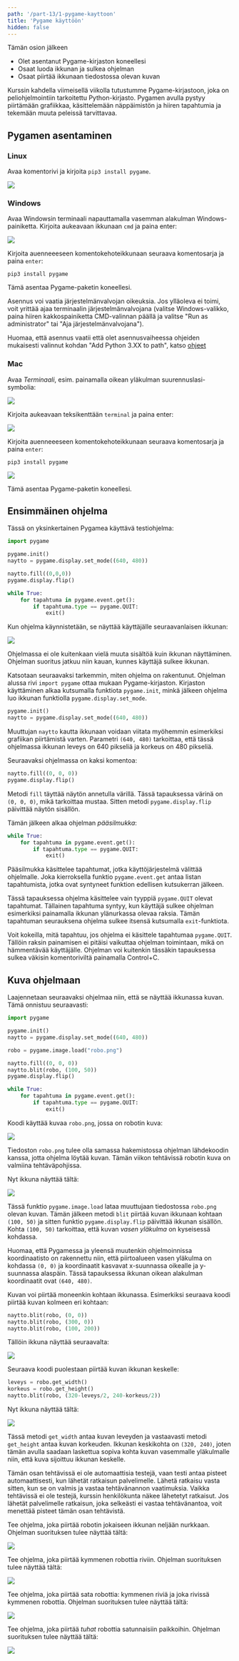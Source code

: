 ```yaml
---
path: '/part-13/1-pygame-kayttoon'
title: 'Pygame käyttöön'
hidden: false
---
```


<text-box variant='learningObjectives' name='Oppimistavoitteet'>

Tämän osion jälkeen

- Olet asentanut Pygame-kirjaston koneellesi
- Osaat luoda ikkunan ja sulkea ohjelman
- Osaat piirtää ikkunaan tiedostossa olevan kuvan

</text-box>

Kurssin kahdella viimeisellä viikolla tutustumme Pygame-kirjastoon, joka on peliohjelmointiin tarkoitettu Python-kirjasto. Pygamen avulla pystyy piirtämään grafiikkaa, käsittelemään näppäimistön ja hiiren tapahtumia ja tekemään muuta peleissä tarvittavaa.

## Pygamen asentaminen

### Linux

Avaa komentorivi ja kirjoita `pip3 install pygame`.

<img src="pygame_linux.png">

### Windows

Avaa Windowsin terminaali napauttamalla vasemman alakulman Windows-painiketta. Kirjoita aukeavaan ikkunaan `cmd` ja paina enter:

<img src="13_1_1.png">

Kirjoita auenneeeseen komentokehoteikkunaan seuraava komentosarja ja paina `enter`:

`pip3 install pygame`

Tämä asentaa Pygame-paketin koneellesi.

Asennus voi vaatia järjestelmänvalvojan oikeuksia. Jos ylläoleva ei toimi, voit yrittää ajaa terminaalin järjestelmänvalvojana (valitse Windows-valikko, paina hiiren kakkospainiketta CMD-valinnan päällä ja valitse "Run as administrator" tai "Aja järjestelmänvalvojana").

Huomaa, että asennus vaatii että olet asennusvaiheessa ohjeiden mukaisesti valinnut kohdan "Add Python 3.XX to path", katso [ohjeet](https://www.mooc.fi/fi/installation/vscode#python3)

### Mac

Avaa _Terminaali_, esim. painamalla oikean yläkulman suurennuslasi-symbolia:

<img src="13-1-2.png">

 Kirjoita aukeavaan teksikenttään `terminal` ja paina enter:

<img src="13-1-3.png">

Kirjoita auenneeeseen komentokehoteikkunaan seuraava komentosarja ja paina `enter`:

`pip3 install pygame`

<img src="13-1-4.png">


Tämä asentaa Pygame-paketin koneellesi.

## Ensimmäinen ohjelma

Tässä on yksinkertainen Pygamea käyttävä testiohjelma:

```python
import pygame

pygame.init()
naytto = pygame.display.set_mode((640, 480))

naytto.fill((0,0,0))
pygame.display.flip()

while True:
    for tapahtuma in pygame.event.get():
        if tapahtuma.type == pygame.QUIT:
            exit()
```

Kun ohjelma käynnistetään, se näyttää käyttäjälle seuraavanlaisen ikkunan:

<img src="pygame_eka.gif">

Ohjelmassa ei ole kuitenkaan vielä muuta sisältöä kuin ikkunan näyttäminen. Ohjelman suoritus jatkuu niin kauan, kunnes käyttäjä sulkee ikkunan.

Katsotaan seuraavaksi tarkemmin, miten ohjelma on rakentunut. Ohjelman alussa rivi `import pygame` ottaa mukaan Pygame-kirjaston. Kirjaston käyttäminen alkaa kutsumalla funktiota `pygame.init`, minkä jälkeen ohjelma luo ikkunan funktiolla `pygame.display.set_mode`.

```python
pygame.init()
naytto = pygame.display.set_mode((640, 480))
```

Muuttujan `naytto` kautta ikkunaan voidaan viitata myöhemmin esimerkiksi grafiikan piirtämistä varten. Parametri `(640, 480)` tarkoittaa, että tässä ohjelmassa ikkunan leveys on 640 pikseliä ja korkeus on 480 pikseliä.

Seuraavaksi ohjelmassa on kaksi komentoa:

```python
naytto.fill((0, 0, 0))
pygame.display.flip()
```

Metodi `fill` täyttää näytön annetulla värillä. Tässä tapauksessa värinä on `(0, 0, 0)`, mikä tarkoittaa mustaa. Sitten metodi `pygame.display.flip` päivittää näytön sisällön.

Tämän jälkeen alkaa ohjelman _pääsilmukka_:

```python
while True:
    for tapahtuma in pygame.event.get():
        if tapahtuma.type == pygame.QUIT:
            exit()
```

Pääsilmukka käsittelee tapahtumat, jotka käyttöjärjestelmä välittää ohjelmalle. Joka kierroksella funktio `pygame.event.get` antaa listan tapahtumista, jotka ovat syntyneet funktion edellisen kutsukerran jälkeen.

Tässä tapauksessa ohjelma käsittelee vain tyyppiä `pygame.QUIT` olevat tapahtumat. Tällainen tapahtuma syntyy, kun käyttäjä sulkee ohjelman esimerkiksi painamalla ikkunan ylänurkassa olevaa raksia. Tämän tapahtuman seurauksena ohjelma sulkee itsensä kutsumalla `exit`-funktiota.

Voit kokeilla, mitä tapahtuu, jos ohjelma ei käsittele tapahtumaa `pygame.QUIT`. Tällöin raksin painamisen ei pitäisi vaikuttaa ohjelman toimintaan, mikä on hämmentävää käyttäjälle. Ohjelman voi kuitenkin tässäkin tapauksessa sulkea väkisin komentoriviltä painamalla Control+C.

## Kuva ohjelmaan

Laajennetaan seuraavaksi ohjelmaa niin, että se näyttää ikkunassa kuvan. Tämä onnistuu seuraavasti:

```python
import pygame

pygame.init()
naytto = pygame.display.set_mode((640, 480))

robo = pygame.image.load("robo.png")

naytto.fill((0, 0, 0))
naytto.blit(robo, (100, 50))
pygame.display.flip()

while True:
    for tapahtuma in pygame.event.get():
        if tapahtuma.type == pygame.QUIT:
            exit()
```

Koodi käyttää kuvaa `robo.png`, jossa on robotin kuva:

<img src="robo.png">

Tiedoston `robo.png` tulee olla samassa hakemistossa ohjelman lähdekoodin kanssa, jotta ohjelma löytää kuvan. Tämän viikon tehtävissä robotin kuva on valmiina tehtäväpohjissa.

Nyt ikkuna näyttää tältä:

<img src="pygame_kuva.gif">

Tässä funktio `pygame.image.load` lataa muuttujaan tiedostossa `robo.png` olevan kuvan. Tämän jälkeen metodi `blit` piirtää kuvan ikkunaan kohtaan `(100, 50)` ja sitten funktio `pygame.display.flip` päivittää ikkunan sisällön. Kohta `(100, 50)` tarkoittaa, että kuvan _vasen yläkulma_  on kyseisessä kohdassa.

Huomaa, että Pygamessa ja yleensä muutenkin ohjelmoinnissa koordinaatisto on rakennettu niin, että piirtoalueen vasen yläkulma on kohdassa `(0, 0)` ja koordinaatit kasvavat x-suunnassa oikealle ja y-suunnassa alaspäin. Tässä tapauksessa ikkunan oikean alakulman koordinaatit ovat `(640, 480)`.

Kuvan voi piirtää moneenkin kohtaan ikkunassa. Esimerkiksi seuraava koodi piirtää kuvan kolmeen eri kohtaan:

```python
naytto.blit(robo, (0, 0))
naytto.blit(robo, (300, 0))
naytto.blit(robo, (100, 200))
```

Tällöin ikkuna näyttää seuraavalta:

<img src="pygame_kuva2.gif">

Seuraava koodi puolestaan piirtää kuvan ikkunan keskelle:

```python
leveys = robo.get_width()
korkeus = robo.get_height()
naytto.blit(robo, (320-leveys/2, 240-korkeus/2))
```

Nyt ikkuna näyttää tältä:

<img src="pygame_kuva3.gif">

Tässä metodi `get_width` antaa kuvan leveyden ja vastaavasti metodi `get_height` antaa kuvan korkeuden. Ikkunan keskikohta on `(320, 240)`, joten tämän avulla saadaan laskettua sopiva kohta kuvan vasemmalle yläkulmalle niin, että kuva sijoittuu ikkunan keskelle.

<text-box variant='hint' name='Pygame-tehtävät'>

Tämän osan tehtävissä ei ole automaattisia testejä, vaan testi antaa pisteet automaattisesti, kun lähetät ratkaisun palvelimelle. Lähetä ratkaisu vasta sitten, kun se on valmis ja vastaa tehtävänannon vaatimuksia. Vaikka tehtävissä ei ole testejä, kurssin henkilökunta näkee lähetetyt ratkaisut. Jos lähetät palvelimelle ratkaisun, joka selkeästi ei vastaa tehtävänantoa, voit menettää pisteet tämän osan tehtävistä.

</text-box>


<programming-exercise name='Neljä robottia' tmcname='osa13-01_nelja_robottia'>

Tee ohjelma, joka piirtää robotin jokaiseen ikkunan neljään nurkkaan. Ohjelman suorituksen tulee näyttää tältä:

<img src="pygame_nelja.gif">

</programming-exercise>

<programming-exercise name='Robotit rivissä' tmcname='osa13-02_robotit_rivissa'>

Tee ohjelma, joka piirtää kymmenen robottia riviin. Ohjelman suorituksen tulee näyttää tältä:

<img src="pygame_rivi.gif">

</programming-exercise>

<programming-exercise name='Sata robottia' tmcname='osa13-03_sata_robottia'>

Tee ohjelma, joka piirtää sata robottia: kymmenen riviä ja joka rivissä kymmenen robottia. Ohjelman suorituksen tulee näyttää tältä:

<img src="pygame_sata.gif">

</programming-exercise>

<programming-exercise name='Satunnaiset robotit' tmcname='osa13-04_satunnaiset_robotit'>

Tee ohjelma, joka piirtää _tuhat_ robottia satunnaisiin paikkoihin. Ohjelman suorituksen tulee näyttää tältä:

<img src="pygame_tuhat.gif">

</programming-exercise>
